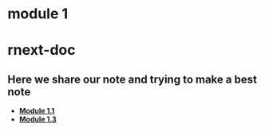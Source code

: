# module 1

# rnext-doc

## **Here we share our note and trying to make a best note**

- [**Module 1.1**](/1.1/)
- [**Module 1.3**](/1.3/)
